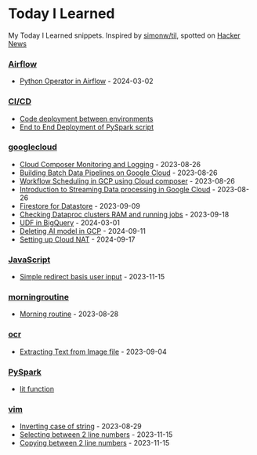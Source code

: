 # Today I Learned

My Today I Learned snippets. Inspired by [simonw/til](https://github.com/simonw/til), spotted on [Hacker News](https://news.ycombinator.com/item?id=37118883)

### [Airflow](/airflow)
- [Python Operator in Airflow](/airflow/python-operator-airflow.md) - 2024-03-02

### [CI/CD](/ci_cd)
- [Code deployment between environments](/ci_cd/code-deployment-between_environments.md)
- [End to End Deployment of PySpark script](/ci_cd/deployment_pyspark_script_end_to_end.md)

### [googlecloud](/googlecloud)
- [Cloud Composer Monitoring and Logging](/googlecloud/cloud-composer-monitoring-logging.md) - 2023-08-26
- [Building Batch Data Pipelines on Google Cloud](/googlecloud/building-batch-data-pipelines-gcp.md) - 2023-08-26
- [Workflow Scheduling in GCP using Cloud composer](/googlecloud/cloud-composer-workflow-scheduling.md) - 2023-08-26
- [Introduction to Streaming Data processing in Google Cloud](/googlecloud/intro-streaming-data-processing.md) - 2023-08-26
- [Firestore for Datastore](/googlecloud/firestore-for-datastore.md) - 2023-09-09
- [Checking Dataproc clusters RAM and running jobs](/googlecloud/dataproc-clusters-RAM-running-jobs.md) - 2023-09-18
- [UDF in BigQuery](/googlecloud/udf-in-bigquery.md) - 2024-03-01
- [Deleting AI model in GCP](/googlecloud/deleting-ai-model-gcp.md) - 2024-09-11
- [Setting up Cloud NAT](/googlecloud/setting_cloud_NAT.md) - 2024-09-17


### [JavaScript](/javascript)
- [Simple redirect basis user input](/javascript/simple-redirect-basis-userinput) - 2023-11-15

### [morningroutine](/morningroutine)
- [Morning routine](/morningroutine/huberman-lab-morning-routine.md) - 2023-08-28

### [ocr](/ocr)
- [Extracting Text from Image file](/ocr/extracting-text-from-image-tesseract.md) - 2023-09-04

### [PySpark](/pyspark)
- [lit function](/pyspark/lit-function.ipynb)

### [vim](/vim)
- [Inverting case of string](/vim/inverting-string-case.md) - 2023-08-29
- [Selecting between 2 line numbers](/vim/selecting_between_2_lines.md) - 2023-11-15
- [Copying between 2 line numbers](/vim/copying_between_2_lines.md) - 2023-11-15